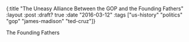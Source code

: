 {:title "The Uneasy Alliance Between the GOP and the Founding Fathers"
 :layout :post
 :draft? true
 :date "2016-03-12"
 :tags ["us-history" "politics" "gop" "james-madison" "ted-cruz"]}

The Founding Fathers 

